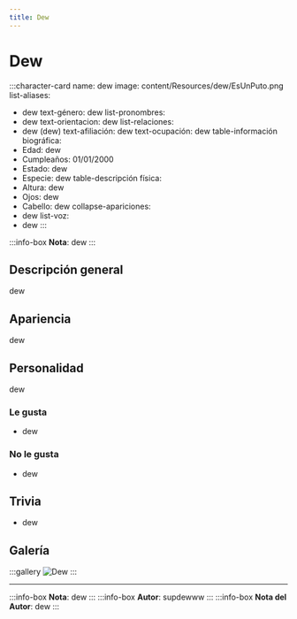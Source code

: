 ```yaml
---
title: Dew
---
```


# Dew

:::character-card
name: dew
image: content/Resources/dew/EsUnPuto.png
list-aliases:
  - dew
text-género: dew
list-pronombres:
  - dew
text-orientacion: dew
list-relaciones:
  - dew (dew)
text-afiliación: dew
text-ocupación: dew
table-información biográfica:
  - Edad: dew
  - Cumpleaños: 01/01/2000
  - Estado: dew
  - Especie: dew
table-descripción física:
  - Altura: dew
  - Ojos: dew
  - Cabello: dew
collapse-apariciones:
  - dew
list-voz:
  - dew
:::

:::info-box
**Nota**: dew
:::

## Descripción general

dew

## Apariencia

dew

## Personalidad

dew

### Le gusta
  - dew

### No le gusta
  - dew

## Trivia
  - dew

## Galería
:::gallery
![Dew](content/Resources/dew/EsUnPuto.png)
:::

---

:::info-box
**Nota**: dew
:::
:::info-box
**Autor**: supdewww
:::
:::info-box
**Nota del Autor**: dew
:::
